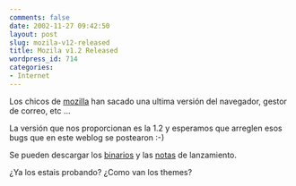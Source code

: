 ```yaml
---
comments: false
date: 2002-11-27 09:42:50
layout: post
slug: mozila-v12-released
title: Mozila v1.2 Released
wordpress_id: 714
categories:
- Internet
---
```


Los chicos de [mozilla](www.mozilla.org) han sacado una ultima versión del navegador, gestor de correo, etc … 





La versión que nos proporcionan es la 1.2 y esperamos que arreglen esos bugs que en este weblog se postearon :-) 





Se pueden descargar los [binarios](http://www.mozilla.org/releases/) y las [notas](http://www.mozilla.org/releases/mozilla1.2/) de lanzamiento.





¿Ya los estais probando? ¿Como van los themes?




 
